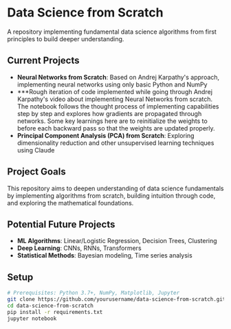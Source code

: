 # Data Science from Scratch 

A repository implementing fundamental data science algorithms from first principles to build deeper understanding. 

## Current Projects

- **Neural Networks from Scratch**: Based on Andrej Karpathy's approach, implementing neural networks using only basic Python and NumPy
- ***Rough iteration of code implemented while going through Andrej Karpathy's video about implementing Neural Networks from scratch. The notebook follows the thought process of implementing capabilities step by step and explores how gradients are propagated through networks. Some key learnings here are to reinitialize the weights to  before each backward pass so that the weights are updated properly.
- **Principal Component Analysis (PCA) from Scratch**: Exploring dimensionality reduction and other unsupervised learning techniques using Claude 

## Project Goals

This repository aims to deepen understanding of data science fundamentals by implementing algorithms from scratch, building intuition through code, and exploring the mathematical foundations.

## Potential Future Projects

- **ML Algorithms**: Linear/Logistic Regression, Decision Trees, Clustering
- **Deep Learning**: CNNs, RNNs, Transformers
- **Statistical Methods**: Bayesian modeling, Time series analysis 

## Setup

```bash
# Prerequisites: Python 3.7+, NumPy, Matplotlib, Jupyter
git clone https://github.com/yourusername/data-science-from-scratch.git
cd data-science-from-scratch
pip install -r requirements.txt
jupyter notebook

